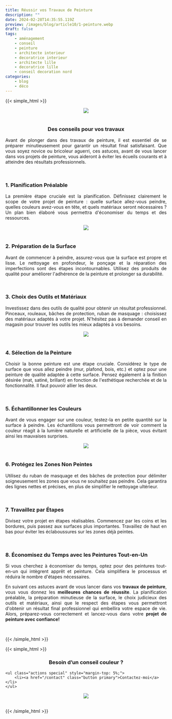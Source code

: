 ```yaml
---
title: Réussir vos Travaux de Peinture
description: ""
date: 2024-02-28T14:35:55.119Z
preview: /images/blog/article10/1-peinture.webp
draft: false
tags:
    - aménagement
    - conseil
    - peinture
    - architecte interieur
    - decoratrice interieur
    - architecte lille
    - decoratrice lille
    - conseil decoration nord
categories:
    - blog
    - déco
---
```


<!-- FM:Snippet:Start data:{"id":"Article","fields":[]} -->
{{< simple_html >}}

<div>
    <div style="text-align: center;">
        <img src="/images/blog/article10/1-peinture.webp" style="max-width: 70%; height: auto;">
    </div>
    </br>
    <h3 style="text-align: center;">
        Des conseils pour vos travaux
    </h3>
    <div>
        <p style="text-align: justify;">Avant de plonger dans des travaux de peinture, il est essentiel de se préparer minutieusement pour garantir un résultat final satisfaisant. Que vous soyez novice ou bricoleur aguerri, ces astuces, avant de vous lancer dans vos projets de peinture, vous aideront à éviter les écueils courants et à atteindre des résultats professionnels.</p>
        <p></p>
        </br>
        <h3><strong>1. Planification Préalable</strong></h3>
        <p style="text-align: justify;">La première étape cruciale est la planification. Définissez clairement le scope de votre projet de peinture : quelle surface allez-vous peindre, quelles couleurs avez-vous en tête, et quels matériaux seront nécessaires ? Un plan bien élaboré vous permettra d'économiser du temps et des ressources.</p>    
    </div>
    <div style="text-align: center;">
        <img src="/images/blog/article10/2-peinture.webp" style="max-width: 70%; height: auto;">
    </div>
    </br>
</div>

<div>
    <h3><strong>2. Préparation de la Surface</strong></h3>
    <p style="text-align: justify;">Avant de commencer à peindre, assurez-vous que la surface est propre et lisse. Le nettoyage en profondeur, le ponçage et la réparation des imperfections sont des étapes incontournables. Utilisez des produits de qualité pour améliorer l'adhérence de la peinture et prolonger sa durabilité.</p>
    <p></p>
</div>
 
</br>

<div>
    <h3><strong>3. Choix des Outils et Matériaux</strong></h3>
<p style="text-align: justify;">Investissez dans des outils de qualité pour obtenir un résultat professionnel. Pinceaux, rouleaux, bâches de protection, ruban de masquage : choisissez des matériaux adaptés à votre projet. N'hésitez pas à demander conseil en magasin pour trouver les outils les mieux adaptés à vos besoins.</p>    
</div>

 <div style="text-align: center;">
        <img src="/images/blog/article10/3-peinture.webp" style="max-width: 70%; height: auto;">
</div>
</br>

<div>
    <h3><strong>4. Sélection de la Peinture</strong></h3>
    <p style="text-align: justify;">Choisir la bonne peinture est une étape cruciale. Considérez le type de surface que vous allez peindre (mur, plafond, bois, etc.) et optez pour une peinture de qualité adaptée à cette surface. Pensez également à la finition désirée (mat, satiné, brillant) en fonction de l'esthétique recherchée et de la fonctionnalité. Il faut pouvoir allier les deux.</p>    
</div>
</br>

<div>
    <h3><strong>5. Échantillonner les Couleurs</strong></h3>
    <p style="text-align: justify;">Avant de vous engager sur une couleur, testez-la en petite quantité sur la surface à peindre. Les échantillons vous permettront de voir comment la couleur réagit à la lumière naturelle et artificielle de la pièce, vous évitant ainsi les mauvaises surprises.</p>    
</div>
 <div style="text-align: center;">
        <img src="/images/blog/article10/4-peinture.webp" style="max-width: 70%; height: auto;">
</div>
</br>

<div>
    <h3><strong>6. Protégez les Zones Non Peintes</strong></h3>
    <p style="text-align: justify;">Utilisez du ruban de masquage et des bâches de protection pour délimiter soigneusement les zones que vous ne souhaitez pas peindre. Cela garantira des lignes nettes et précises, en plus de simplifier le nettoyage ultérieur.</p>    
</div>
</br>

<div>
    <h3><strong>7. Travaillez par Étapes</strong></h3>
    <p style="text-align: justify;">Divisez votre projet en étapes réalisables. Commencez par les coins et les bordures, puis passez aux surfaces plus importantes. Travaillez de haut en bas pour éviter les éclaboussures sur les zones déjà peintes.
    </p> 
</div>
</br>

<div>
    <h3><strong>8. Économisez du Temps avec les Peintures Tout-en-Un</strong></h3>
    <p style="text-align: justify;">Si vous cherchez à économiser du temps, optez pour des peintures tout-en-un qui intègrent apprêt et peinture. Cela simplifiera le processus et réduira le nombre d'étapes nécessaires.
    </p>
    <p></p>
     <p style="text-align: justify;">En suivant ces astuces avant de vous lancer dans vos <b>travaux de peinture</b>, vous vous donnez les <b>meilleures chances de réussite</b>. La planification préalable, la préparation minutieuse de la surface, le choix judicieux des outils et matériaux, ainsi que le respect des étapes vous permettront d'obtenir un résultat final professionnel qui embellira votre espace de vie. Alors, préparez-vous correctement et lancez-vous dans votre <b>projet de peinture avec confiance!</b>
    </p>
</div>
</br>

{{< /simple_html >}}

{{< simple_html >}}
</br>
<div>
    <h3 style="text-align: center;">
        Besoin d’un conseil couleur ?
    </h3>

	<ul class="actions special" style="margin-top: 5%;">
		<li><a href="/contact" class="button primary">Contactez-moi</a></li>
	</ul>
 </div>

  <div style="text-align: center;">
        <img src="/images/blog/article10/5-peinture.webp" style="max-width: 70%; height: auto;">
</div>
</br>


{{< /simple_html >}}
<!-- FM:Snippet:End -->

